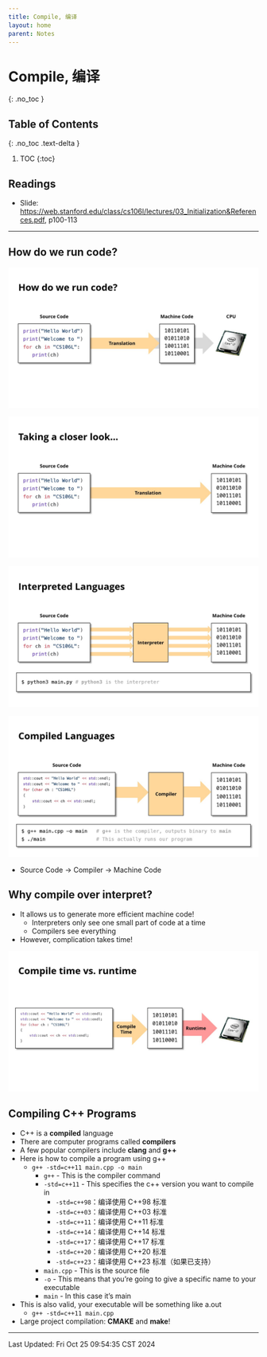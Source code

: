 ```yaml
---
title: Compile, 编译
layout: home
parent: Notes
---
```


# Compile, 编译
{: .no_toc }

## Table of Contents
{: .no_toc .text-delta }

1. TOC
{:toc}

## Readings

- Slide: <https://web.stanford.edu/class/cs106l/lectures/03_Initialization&References.pdf>, p100-113

---

## How do we run code?

![](attachments/Slide13.jpg)

![](attachments/Slide14.jpg)

![](attachments/Slide15.jpg)

![](attachments/Slide16.jpg)

- Source Code -> Compiler -> Machine Code

## Why compile over interpret?

- It allows us to generate more efficient machine code!
	- Interpreters only see one small part of code at a time
	- Compilers see everything
- However, complication takes time!

![](attachments/Slide20.jpg)

## Compiling C++ Programs

- C++ is a **compiled** language
- There are computer programs called **compilers**
- A few popular compilers include **clang** and **g++**
- Here is how to compile a program using g++
	- `g++ -std=c++11 main.cpp -o main`
		- `g++` - This is the compiler command
		- `-std=c++11` - This specifies the c++ version you want to compile in
			- `-std=c++98`：编译使用 C++98 标准
			- `-std=c++03`：编译使用 C++03 标准
			- `-std=c++11`：编译使用 C++11 标准
			- `-std=c++14`：编译使用 C++14 标准
			- `-std=c++17`：编译使用 C++17 标准
			- `-std=c++20`：编译使用 C++20 标准
			- `-std=c++23`：编译使用 C++23 标准（如果已支持）
		- `main.cpp` - This is the source file
		- `-o` - This means that you’re going to give a specific name to your executable
		- `main` - In this case it’s main
- This is also valid, your executable will be something like a.out
	- `g++ -std=c++11 main.cpp`
- Large project compilation: **CMAKE** and **make**!

---

Last Updated: Fri Oct 25 09:54:35 CST 2024

